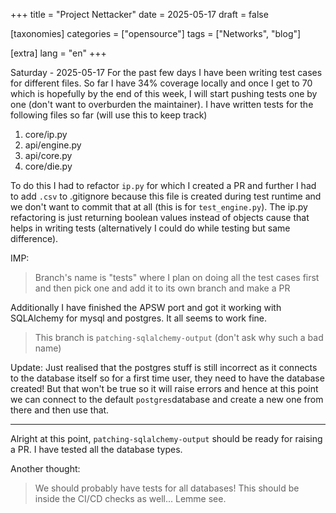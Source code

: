 +++
title = "Project Nettacker"
date = 2025-05-17
draft = false

[taxonomies]
categories = ["opensource"]
tags = ["Networks", "blog"]

[extra]
lang = "en"
+++

Saturday - 2025-05-17
For the past few days I have been writing test cases for different files. So far I have 34% coverage locally and once I get to 70 which is hopefully by the end of this week, I will start pushing tests one by one (don't want to overburden the maintainer). I have written tests for the following files so far (will use this to keep track)

1. core/ip.py
2. api/engine.py
3. api/core.py
4. core/die.py

To do this I had to refactor `ip.py` for which I created a PR and further I had to add `.csv` to .gitignore because this file is created during test runtime and we don't want to commit that at all (this is for `test_engine.py`). The ip.py refactoring is just returning boolean values instead of objects cause that helps in writing tests (alternatively I could do while testing but same difference).


IMP:
> Branch's name is "tests" where I plan on doing all the test cases first and then pick one and add it to its own branch and make a PR

Additionally I have finished the APSW port and got it working with SQLAlchemy for mysql and postgres. It all seems to work fine.

> This branch is `patching-sqlalchemy-output` (don't ask why such a bad name)

Update: Just realised that the postgres stuff is still incorrect as it connects to the database itself so for a first time user, they need to have the database created! But that won't be true so it will raise errors and hence at this point we can connect to the default `postgres`database and create a new one from there and then use that.

---

Alright at this point, `patching-sqlalchemy-output` should be ready for raising a PR. I have tested all the database types.

Another thought:
> We should probably have tests for all databases! This should be inside the CI/CD checks as well... Lemme see.